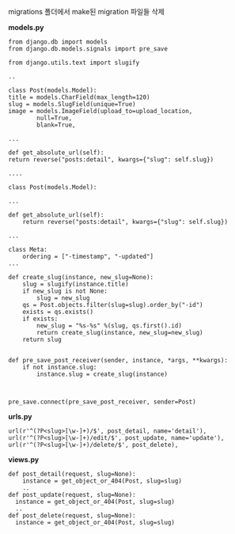 


migrations 폴더에서 make된 migration 파일들 삭제

**models.py**


    from django.db import models
    from django.db.models.signals import pre_save

    from django.utils.text import slugify

    ..

    class Post(models.Model):
    title = models.CharField(max_length=120)
    slug = models.SlugField(unique=True)
    image = models.ImageField(upload_to=upload_location,
            null=True,
            blank=True,

    ...

    def get_absolute_url(self):
    return reverse("posts:detail", kwargs={"slug": self.slug})

    ....

    class Post(models.Model):

    ...

    def get_absolute_url(self):
        return reverse("posts:detail", kwargs={"slug": self.slug})

    ...

    class Meta:
        ordering = ["-timestamp", "-updated"]
    ...

    def create_slug(instance, new_slug=None):
        slug = slugify(instance.title)
        if new_slug is not None:
            slug = new_slug
        qs = Post.objects.filter(slug=slug).order_by("-id")
        exists = qs.exists()
        if exists:
            new_slug = "%s-%s" %(slug, qs.first().id)
            return create_slug(instance, new_slug=new_slug)
        return slug


    def pre_save_post_receiver(sender, instance, *args, **kwargs):
        if not instance.slug:
            instance.slug = create_slug(instance)



    pre_save.connect(pre_save_post_receiver, sender=Post)



**urls.py**

    url(r'^(?P<slug>[\w-]+)/$', post_detail, name='detail'),
    url(r'^(?P<slug>[\w-]+)/edit/$', post_update, name='update'),
    url(r'^(?P<slug>[\w-]+)/delete/$', post_delete),

**views.py**

    def post_detail(request, slug=None):
        instance = get_object_or_404(Post, slug=slug)
        ..
    def post_update(request, slug=None):
      instance = get_object_or_404(Post, slug=slug)
      ..
    def post_delete(request, slug=None):
      instance = get_object_or_404(Post, slug=slug)